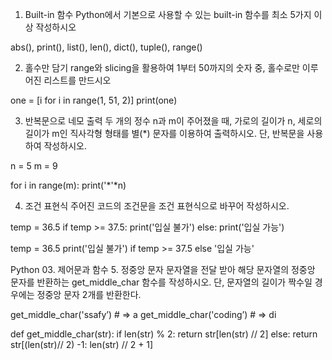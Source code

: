 1. Built-in 함수
Python에서 기본으로 사용할 수 있는 built-in 함수를 최소 5가지 이상 작성하시오

abs(), print(), list(), len(), dict(), tuple(), range()

2. 홀수만 담기
range와 slicing을 활용하여 1부터 50까지의 숫자 중,
홀수로만 이루어진 리스트를 만드시오

one = [i for i in range(1, 51, 2)]
print(one) 


3. 반복문으로 네모 출력
두 개의 정수 n과 m이 주어졌을 때, 가로의 길이가 n, 세로의 길이가 m인 직사각형 형태를
별(*) 문자를 이용하여 출력하시오. 단, 반복문을 사용하여 작성하시오.

n = 5
m = 9

for i in range(m):
    print('*'*n)

4. 조건 표현식
주어진 코드의 조건문을 조건 표현식으로 바꾸어 작성하시오.

temp = 36.5
if temp >= 37.5:
print('입실 불가')
else:
print('입실 가능')

temp = 36.5
print('입실 불가') if temp >= 37.5 else '입실 가능'

Python 03. 제어문과 함수
5. 정중앙 문자
문자열을 전달 받아 해당 문자열의 정중앙 문자를 반환하는 get_middle_char 함수를
작성하시오. 단, 문자열의 길이가 짝수일 경우에는 정중앙 문자 2개를 반환한다.

get_middle_char('ssafy’) # => a
get_middle_char('coding’) # => di

def get_middle_char(str):
    if len(str) % 2:
        return str[len(str) // 2]
    else:
        return str[(len(str)// 2) -1: len(str) // 2 + 1]